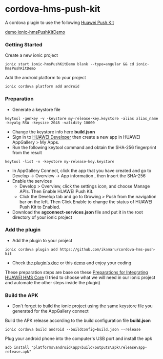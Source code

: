 # cordova-hms-push-kit
A cordova plugin to use the following [Huawei Push Kit](https://developer.huawei.com/consumer/en/hms/huawei-pushkit)

[demo ionic-hmsPushKitDemo](https://github.com/ikamaru/ionic-hmsPushKitDemo)

### Getting Started
Create a new ionic project
```
ionic start ionic-hmsPushKitDemo blank --type=angular && cd ionic-hmsPushKitDemo
```
Add the android platform to your project
```
ionic cordova platform add android
```

### Preparation
* Generate a keystore file 
```
keytool -genkey -v -keystore my-release-key.keystore -alias alias_name -keyalg RSA -keysize 2048 -validity 10000
```
* Change the keystore info here **build.json**
* Sign in to [HUAWEI Developer](https://developer.huawei.com/consumer/en/console) then create a new app in HUAWEI AppGallery > My Apps.
* Run the following keytool command and obtain the SHA-256 fingerprint from the result
```
keytool -list -v -keystore my-release-key.keystore
```
* In AppGallery Connect, click the app that you have created and go to Develop -> Overview -> App information , then Insert the SHA-256 
* Enable the services
  * Develop > Overview, click the settings icon, and choose Manage APIs. Then Enable HUAWEI Push Kit.
  * Click the Develop tab and go to Growing > Push from the navigation bar on the left. Then Click Enable to change the status of HUAWEI Push Kit to Enabled.
* Download the **agconnect-services.json** file and put it in the root directory of your ionic project

### Add the plugin
* Add the plugin to your project
```
ionic cordova plugin add https://github.com/ikamaru/cordova-hms-push-kit
```
* Check [the plugin's doc](https://github.com/ikamaru/cordova-hms-push-kit#readme) or this [demo](https://github.com/ikamaru/ionic-hmsPushKitDemo) and enjoy your coding

These preparation steps are base on these [Preparations for Integrating HUAWEI HMS Core](https://developer.huawei.com/consumer/en/codelab/HMSPreparation/index.html#0) (I tried to choose what we will need in our ionic project and automate the other steps inside the plugin)

### Build the APK
* Don't forget to build the ionic project using the same keystore file you generated for the AppGallery connect

Build the APK release according to the build configuration file **build.json**
```
ionic cordova build android --buildConfig=build.json --release
```
Plug your android phone into the computer's USB port and install the apk
```
adb install "platforms\android\app\build\outputs\apk\release\app-release.apk"
```
